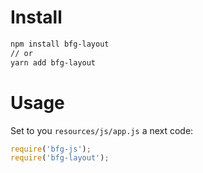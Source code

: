 # Install

```bash
npm install bfg-layout
// or
yarn add bfg-layout
``` 

# Usage
Set to you `resources/js/app.js` a next code:
```js
require('bfg-js');
require('bfg-layout');
```